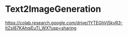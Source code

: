 # Text2ImageGeneration

https://colab.research.google.com/drive/1YTEGhVj5kvR3-ItZsI87KAhqjEuTl_WX?usp=sharing
